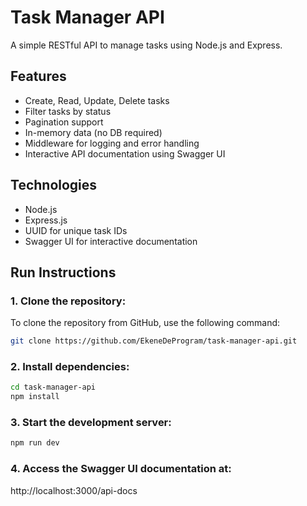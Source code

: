 # Task Manager API

A simple RESTful API to manage tasks using Node.js and Express.

## Features

- Create, Read, Update, Delete tasks
- Filter tasks by status
- Pagination support
- In-memory data (no DB required)
- Middleware for logging and error handling
- Interactive API documentation using Swagger UI

## Technologies

- Node.js
- Express.js
- UUID for unique task IDs
- Swagger UI for interactive documentation

## Run Instructions

### 1. Clone the repository:
To clone the repository from GitHub, use the following command:
```bash
git clone https://github.com/EkeneDeProgram/task-manager-api.git
```

### 2. Install dependencies:
```bash
cd task-manager-api
npm install
```
### 3. Start the development server:
```bash
npm run dev
```
### 4. Access the Swagger UI documentation at:
http://localhost:3000/api-docs


